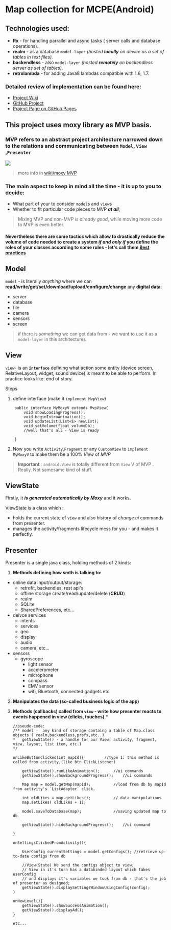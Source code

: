 # Map collection for MCPE(Android)


## Technologies used:
- **Rx** - for handling parrallel and async tasks ( server calls and database operations)._  
- **realm** - as a database `model-layer` _(hosted **locally** on device as a set of tables in text files)._
- **backendless** - also `model-layer` _(hosted **remotely** on backendless server as set of tables)._
- **retrolambda** - for adding Java8 lambdas compatible with 1.6, 1.7.

### Detailed review of implementation can be found here:
- [Project Wiki]()
- [GitHub Project](https://github.com/ffive/mcpe-maps-mvp/projects/1)
- [Project Page on GitHub Pages](https://ffive.github.com/mcpe-maps-mvp)

## This project uses moxy library as MVP basis.

### MVP refers to an abstract project architecture narrowed down to the relations and communicating  between `Model`, `View` ,`Presenter`

![](https://camo.githubusercontent.com/d0a4baaa8261d93d56367a0d82f3be91abdd95bf/68747470733a2f2f686162726173746f726167652e6f72672f66696c65732f6132652f6235312f3862342f61326562353138623436356134646639623437653638373934353139323730642e676966)

>more info in [wiki/moxy MVP](https://github.com/ffive/mcpe-maps-mvp/wiki/Moxy-MVP)

###  The main aspect to keep in mind all the time - it is up to you to decide:
- What part of your to consider `model`s and `view`s
- Whether to fit particular code pieces to MVP _**at all**_;
  
>Mixing MVP and non-MVP *is already good*, while moving more code to MVP is even better.


#### Nevertheless there are some tactics which allow to drastically reduce the volume of code needed to create a system _if and **only if**_ **you define the roles of your classes** according to some rules - let's call them [**Best practices**](https://github.com/ffive/mcpe-maps-mvp/wiki/Best-Practices)

## Model
`model` - is literally _anything_ where we can **read/write/get/set/download/upload/configure/change** any **digital data**:

- server
- database
- file
- camera
- sensors
- screen
>if there is _something_ we can get data from - we want to use it as a `model-layer` in this architecture).
 
 
## View
`view`- is an **`interface`** defining what action some entity (device screen, RelativeLayout, widget, sound device)  is meant to be able to perform. In practice looks like: 
end of story.

Steps
  
1. define interface (make it `implement MvpView`)
```
	public interface MyMoxyV extends MvpView{
		void showLoadingProgress();
		void beginIntroAnimation();
		void updateList(List<E> newList);
		void setVolume(float volumeDb);
		//well that's all - View is ready

	}
```

2. Now you write `Activity`,`Fragment` or any `CustomView` to `implement MyMoxyV` to make them be a 100% _View_ of _MVP_

>**Important** : `android.View` is totally different from `View` V of MVP  . Really. Not samesame kind of stuff. 

## ViewState
Firstly, it **_is generated automatically by Moxy_** and it works.

ViewState is a class which :
  
- holds the current state of `view` and also history of _change ui_ commands from presenter.
- manages the activity/fragments lifecycle mess for you - and makes it perfectly.
  
## Presenter
Presenter is a single java class, holding methods of 2 kinds:

1. **Methods defining how smth is talking to:**
  - online data input/output/storage:
      - retrofit, backendles, rest api's  
      - offline storage create/read/update/delete (**CRUD**)
      - realm
      - SQLite
      - SharedPreferences, etc...
  - deivce services
      - intents
      - services
      - geo
      - display
      - audio
      - camera, etc...
  - sensors
    - gyroscope
      - light sensor
      - accelerometer
      - microphone
      - compass
      - EMV sensor
      - wifi, Bluetooth, connected gadgets etc
      
2. **Manipulates the data (so-called business logic of the app)** 
  
3. **Methods (callbacks) called from `view` - write how presenter reacts to events happened in view (clicks, touches).***
	```
	//pseudo-code:
	/** model -  any kind of storage containg a table of Map.class objects ( realm,backendless,prefs,etc..)
	*	getViewState() - a handle for our View( activity, fragment, view, layout, list item, etc.)		
	*/	

	onLikeButtonClicked(int mapId){			//type 1: this method is called from activity,(like btn ClickListener)
		
		getViewState().runLikeAnimation();		//ui commands
		getViewState().showBackgroundProgress();	//ui commands
		
		Map map = model.getMap(mapId); 		 	//load from db by mapId from activity's `ListAdapter` click.
		
		int oldLikes = map.getLikes();			// data manipulations
		map.setLikes( oldLikes + 1);
	
		model.saveToDatabase(map);    			//saving updated map to db 
		
		getViewState().hideBackgroundProgress();	//ui command
		
	}

	onSettingsClickedFromActivity(){
		
		UserConfig currentSettings = model.getConfigs(); //retrieve up-to-date configs from db
	
		//View(State) We send the configs object to view;
		// View in it's turn has a databinded layout which takes userConfig 
		// and displays it's variables we took from db - that's the job of presenter as designed;
		getViewState().displaySettingsWindowUsingConfig(config); 	
	}

	onNewLevel(){
		getViewState().showSuccessAnimation();
		getViewState().displayAd();
	}
	
	etc...
	```


